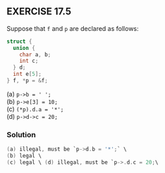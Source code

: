 ## EXERCISE 17.5
Suppose that `f` and `p` are declared as follows:
```c
struct {
  union {
    char a, b;
    int c;
  } d;
  int e[5];
} f, *p = &f;
```
(a) `p->b = ' ';` \
(b) `p->e[3] = 10;` \
(c) `(*p).d.a = '*';` \
(d) `p->d->c = 20;`

### Solution
```c
(a) illegal, must be `p->d.b = '*';` \
(b) legal \
(c) legal \ (d) illegal, must be `p->.d.c = 20;\
```

